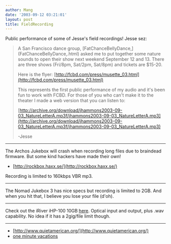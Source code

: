 ```yaml
---
author: Mang
date: '2003-09-12 03:21:01'
layout: post
title: FieldRecording
---
```


Public performance of some of Jesse's field recordings! Jesse sez:

<blockquote>
A San Francisco dance group, [FatChanceBellyDance,](FatChanceBellyDance,.html) asked me to put   
together some nature sounds to open their show next weekend September
12 and 13.  There are three shows (Fri/8pm, Sat/2pm, Sat/8pm) and
tickets are $15-20.

Here is the flyer: [http://fcbd.com/press/musette_03.html](http://fcbd.com/press/musette_03.html)

This represents the first public performance of my audio and it's been
fun to work with FCBD.  For those of you who can't make it to the
theater I made a web version that you can listen to:

[http://archive.org/download/jhammons2003-09-03_NatureLetterA.mp3f/jhammons2003-09-03_NatureLetterA.mp3](http://archive.org/download/jhammons2003-09-03_NatureLetterA.mp3f/jhammons2003-09-03_NatureLetterA.mp3)

-Jesse

</blockquote>

----

The Archos Jukebox will crash when recording long files due to braindead firmware.  But some kind hackers have made their own!

* [http://rockbox.haxx.se/](http://rockbox.haxx.se/)

Recording is limited to 160kbps VBR mp3.

----

The Nomad Jukebox 3 has nice specs but recording is limited to 2GB.  And when you hit that, I believe you lose your file (d'oh).

----

Check out the iRiver iHP-100 10GB [here](http://www.outwardsound.com/products.php?cid=7&pid=192).  Optical input and output, plus .wav capability.  No idea if it has a 2gig/file limit though.

----

* [http://www.quietamerican.org/](http://www.quietamerican.org/)
* [one minute vacations](http://www.quietamerican.org/vacation.html)
